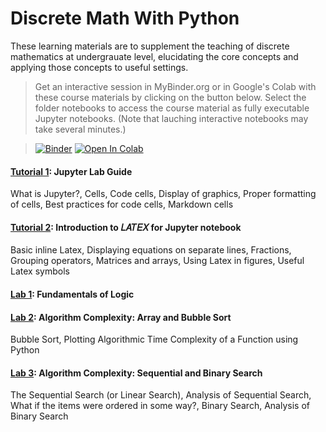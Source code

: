 # Discrete Math With Python
These learning materials are to supplement the teaching of discrete mathematics at undergrauate level, elucidating the core concepts and applying those concepts to useful settings. 

> Get an interactive session in MyBinder.org or in Google's Colab with these course materials by clicking on the button below. Select the folder notebooks to access the course material as fully executable Jupyter notebooks. (Note that lauching interactive notebooks may take several minutes.) 

>[![Binder](https://mybinder.org/badge_logo.svg)](https://mybinder.org/v2/gh/bkimo/discrete-math-with-python/master) 
 [![Open In Colab](https://colab.research.google.com/assets/colab-badge.svg)](https://colab.research.google.com/github/bkimo/discrete-math-with-python)

#### [Tutorial 1](tutorial_1_JupyterLab.ipynb): Jupyter Lab Guide 
What is Jupyter?, Cells, Code cells, Display of graphics, Proper formatting of cells, Best practices for code cells, Markdown cells

#### [Tutorial 2](tutorial_2_Latex.ipynb): Introduction to 𝐿𝐴𝑇𝐸𝑋 for Jupyter notebook
Basic inline Latex, Displaying equations on separate lines, Fractions, Grouping operators, Matrices and arrays, Using Latex in figures, Useful Latex symbols

#### [Lab 1](lab1-truth_table.ipynb): Fundamentals of Logic

#### [Lab 2](lab2-bubble-sort.ipynb): Algorithm Complexity: Array and Bubble Sort
Bubble Sort, Plotting Algorithmic Time Complexity of a Function using Python

#### [Lab 3](lab3-sequential-and-binary-search.ipynb): Algorithm Complexity: Sequential and Binary Search
The Sequential Search (or Linear Search), Analysis of Sequential Search, What if the items were ordered in some way?, Binary Search, Analysis of Binary Search
